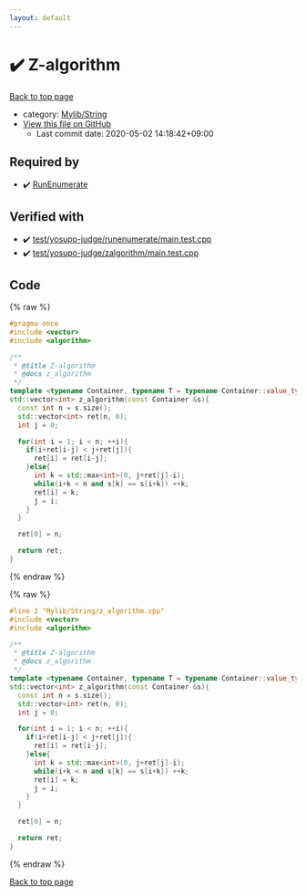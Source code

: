 ```yaml
---
layout: default
---
```


<!-- mathjax config similar to math.stackexchange -->
<script type="text/javascript" async
  src="https://cdnjs.cloudflare.com/ajax/libs/mathjax/2.7.5/MathJax.js?config=TeX-MML-AM_CHTML">
</script>
<script type="text/x-mathjax-config">
  MathJax.Hub.Config({
    TeX: { equationNumbers: { autoNumber: "AMS" }},
    tex2jax: {
      inlineMath: [ ['$','$'] ],
      processEscapes: true
    },
    "HTML-CSS": { matchFontHeight: false },
    displayAlign: "left",
    displayIndent: "2em"
  });
</script>

<script type="text/javascript" src="https://cdnjs.cloudflare.com/ajax/libs/jquery/3.4.1/jquery.min.js"></script>
<script src="https://cdn.jsdelivr.net/npm/jquery-balloon-js@1.1.2/jquery.balloon.min.js" integrity="sha256-ZEYs9VrgAeNuPvs15E39OsyOJaIkXEEt10fzxJ20+2I=" crossorigin="anonymous"></script>
<script type="text/javascript" src="../../../assets/js/copy-button.js"></script>
<link rel="stylesheet" href="../../../assets/css/copy-button.css" />


# :heavy_check_mark: Z-algorithm

<a href="../../../index.html">Back to top page</a>

* category: <a href="../../../index.html#d75653ebf9facf6e669959c8c0d9cbcf">Mylib/String</a>
* <a href="{{ site.github.repository_url }}/blob/master/Mylib/String/z_algorithm.cpp">View this file on GitHub</a>
    - Last commit date: 2020-05-02 14:18:42+09:00




## Required by

* :heavy_check_mark: <a href="run_enumerate.cpp.html">RunEnumerate</a>


## Verified with

* :heavy_check_mark: <a href="../../../verify/test/yosupo-judge/runenumerate/main.test.cpp.html">test/yosupo-judge/runenumerate/main.test.cpp</a>
* :heavy_check_mark: <a href="../../../verify/test/yosupo-judge/zalgorithm/main.test.cpp.html">test/yosupo-judge/zalgorithm/main.test.cpp</a>


## Code

<a id="unbundled"></a>
{% raw %}
```cpp
#pragma once
#include <vector>
#include <algorithm>

/**
 * @title Z-algorithm
 * @docs z_algorithm
 */
template <typename Container, typename T = typename Container::value_type>
std::vector<int> z_algorithm(const Container &s){
  const int n = s.size();
  std::vector<int> ret(n, 0);
  int j = 0;

  for(int i = 1; i < n; ++i){
    if(i+ret[i-j] < j+ret[j]){
      ret[i] = ret[i-j];
    }else{
      int k = std::max<int>(0, j+ret[j]-i);
      while(i+k < n and s[k] == s[i+k]) ++k;
      ret[i] = k;
      j = i;
    }
  }

  ret[0] = n;

  return ret;
}

```
{% endraw %}

<a id="bundled"></a>
{% raw %}
```cpp
#line 2 "Mylib/String/z_algorithm.cpp"
#include <vector>
#include <algorithm>

/**
 * @title Z-algorithm
 * @docs z_algorithm
 */
template <typename Container, typename T = typename Container::value_type>
std::vector<int> z_algorithm(const Container &s){
  const int n = s.size();
  std::vector<int> ret(n, 0);
  int j = 0;

  for(int i = 1; i < n; ++i){
    if(i+ret[i-j] < j+ret[j]){
      ret[i] = ret[i-j];
    }else{
      int k = std::max<int>(0, j+ret[j]-i);
      while(i+k < n and s[k] == s[i+k]) ++k;
      ret[i] = k;
      j = i;
    }
  }

  ret[0] = n;

  return ret;
}

```
{% endraw %}

<a href="../../../index.html">Back to top page</a>

